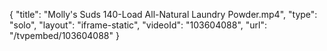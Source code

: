 {
    "title": "Molly's Suds 140-Load All-Natural Laundry Powder.mp4",
    "type": "solo",
    "layout": "iframe-static",
    "videoId": "103604088",
    "url": "\/tvpembed\/103604088"
}